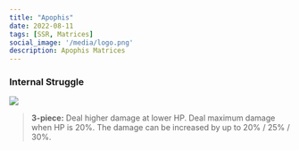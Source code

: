 ```yaml
---
title: "Apophis"
date: 2022-08-11
tags: [SSR, Matrices]
social_image: '/media/logo.png'
description: Apophis Matrices
---
```

### Internal Struggle

![](https://telegra.ph/file/f0c8ae24e393829b4617a.png)


> **3-piece:** Deal higher damage at lower HP. Deal maximum damage when HP is 20%. The damage can be increased by up to 20% / 25% / 30%.

